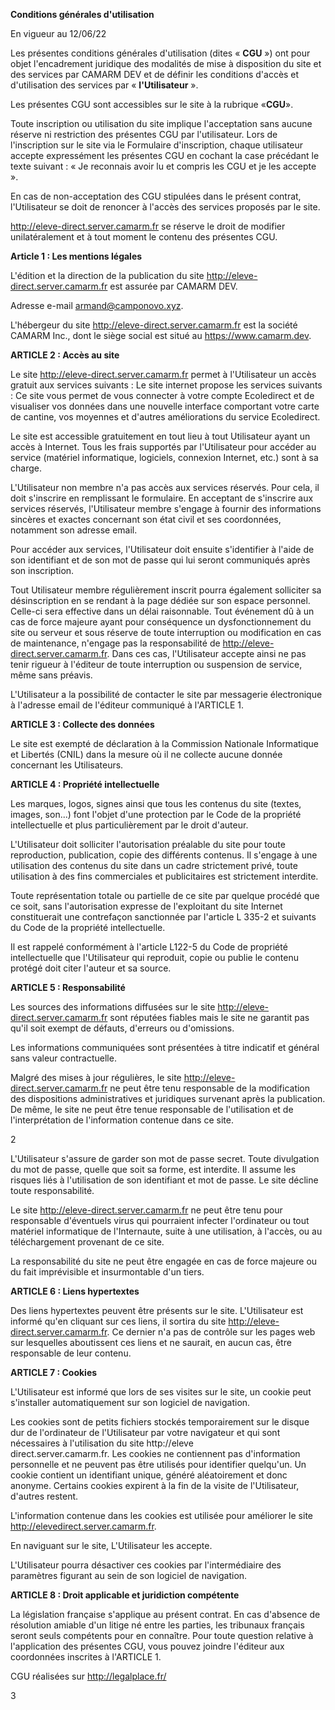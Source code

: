 **Conditions générales d\'utilisation**

En vigueur au 12/06/22

Les présentes conditions générales d'utilisation (dites « **CGU** »)
ont pour objet l'encadrement juridique des modalités de mise à
disposition du site et des services par CAMARM DEV
et de définir les conditions d'accès et d'utilisation des services par «
**l\'Utilisateur** ».

Les présentes CGU sont accessibles sur le site à la rubrique «**CGU**».

Toute inscription ou utilisation du site implique l'acceptation sans
aucune réserve ni restriction des présentes CGU par l'utilisateur. Lors
de l'inscription sur le site via le Formulaire d'inscription, chaque
utilisateur accepte expressément les présentes CGU en cochant la case
précédant le texte suivant : « Je reconnais avoir lu et compris les CGU
et je les accepte ».

En cas de non-acceptation des CGU stipulées dans le présent contrat,
l'Utilisateur se doit de renoncer à l'accès des services proposés par
le site.

http://eleve-direct.server.camarm.fr se réserve le droit de modifier
unilatéralement et à tout moment le contenu des présentes CGU.

**Article 1 : Les mentions légales**

L'édition et la direction de la publication du site
http://eleve-direct.server.camarm.fr est assurée par CAMARM DEV.

Adresse e-mail armand@camponovo.xyz.

L'hébergeur du site http://eleve-direct.server.camarm.fr est la société
CAMARM Inc., dont le siège social est situé au https://www.camarm.dev.

**ARTICLE 2 : Accès au site**

Le site http://eleve-direct.server.camarm.fr permet à l'Utilisateur un
accès gratuit aux services suivants :
Le site internet propose les services suivants :
Ce site vous permet de vous connecter à votre compte Ecoledirect et de
visualiser vos données dans une nouvelle interface comportant votre
carte de cantine, vos moyennes et d'autres améliorations du service
Ecoledirect.

Le site est accessible gratuitement en tout lieu à tout Utilisateur
ayant un accès à Internet. Tous les frais supportés par l'Utilisateur
pour accéder au service (matériel informatique, logiciels, connexion
Internet, etc.) sont à sa charge.

L'Utilisateur non membre n'a pas accès aux services réservés. Pour
cela, il doit s'inscrire en remplissant le formulaire. En acceptant de
s'inscrire aux services réservés, l'Utilisateur membre
s'engage à fournir des informations sincères et exactes concernant son
état civil et ses coordonnées, notamment son adresse email.

Pour accéder aux services, l'Utilisateur doit ensuite s'identifier à
l'aide de son identifiant et de son mot de passe qui lui seront
communiqués après son inscription.

Tout Utilisateur membre régulièrement inscrit pourra également
solliciter sa désinscription en se rendant à la page dédiée sur son
espace personnel. Celle-ci sera effective dans un délai raisonnable.
Tout événement dû à un cas de force majeure ayant pour conséquence un
dysfonctionnement du site ou serveur et sous réserve de toute
interruption ou modification en cas de maintenance, n'engage pas la
responsabilité de http://eleve-direct.server.camarm.fr. Dans ces cas,
l'Utilisateur accepte ainsi ne pas tenir rigueur à l'éditeur de toute
interruption ou suspension de service, même sans préavis.

L'Utilisateur a la possibilité de contacter le site par messagerie
électronique à l'adresse email de l'éditeur communiqué à l'ARTICLE 1.

**ARTICLE 3 : Collecte des données**

Le site est exempté de déclaration à la Commission Nationale
Informatique et Libertés (CNIL) dans la mesure où il ne collecte aucune
donnée concernant les Utilisateurs.

**ARTICLE 4 : Propriété intellectuelle**

Les marques, logos, signes ainsi que tous les contenus du site (textes,
images, son...) font l'objet d'une protection par le Code de la
propriété intellectuelle et plus particulièrement par le droit
d'auteur.

L'Utilisateur doit solliciter l'autorisation préalable du site pour
toute reproduction, publication, copie des différents contenus. Il
s'engage à une utilisation des contenus du site dans un cadre
strictement privé, toute utilisation à des fins commerciales et
publicitaires est strictement interdite.

Toute représentation totale ou partielle de ce site par quelque procédé
que ce soit, sans l'autorisation expresse de l'exploitant du site
Internet constituerait une contrefaçon sanctionnée par l'article L 335-2
et suivants du Code de la propriété intellectuelle.

Il est rappelé conformément à l'article L122-5 du Code de propriété
intellectuelle que l'Utilisateur qui reproduit, copie ou publie le
contenu protégé doit citer l'auteur et sa source.

**ARTICLE 5 : Responsabilité**

Les sources des informations diffusées sur le site
http://eleve-direct.server.camarm.fr sont réputées fiables mais le site
ne garantit pas qu'il soit exempt de défauts, d'erreurs ou d'omissions.

Les informations communiquées sont présentées à titre indicatif et
général sans valeur contractuelle.

Malgré des mises à jour régulières, le site
http://eleve-direct.server.camarm.fr ne peut être tenu responsable de la
modification des dispositions administratives et juridiques survenant
après la publication. De même, le site ne peut être tenue responsable de
l'utilisation et de l'interprétation de l'information contenue dans ce
site.

2

L'Utilisateur s'assure de garder son mot de passe secret. Toute
divulgation du mot de passe, quelle que soit sa forme, est interdite. Il
assume les risques liés à l'utilisation de son identifiant et mot de
passe. Le site décline toute responsabilité.

Le site http://eleve-direct.server.camarm.fr ne peut être tenu pour
responsable d'éventuels virus qui pourraient infecter l'ordinateur ou
tout matériel informatique de l'Internaute, suite à une utilisation, à
l'accès, ou au téléchargement provenant de ce site.

La responsabilité du site ne peut être engagée en cas de force majeure
ou du fait imprévisible et insurmontable d'un tiers.

**ARTICLE 6 : Liens hypertextes**

Des liens hypertextes peuvent être présents sur le site. L'Utilisateur
est informé qu'en cliquant sur ces liens, il sortira du site
http://eleve-direct.server.camarm.fr. Ce dernier n'a pas de contrôle sur
les pages web sur lesquelles aboutissent ces liens et ne saurait, en
aucun cas, être responsable de leur contenu.

**ARTICLE 7 : Cookies**

L'Utilisateur est informé que lors de ses visites sur le site, un cookie
peut s'installer automatiquement sur son logiciel de navigation.

Les cookies sont de petits fichiers stockés temporairement sur le disque
dur de l'ordinateur de l'Utilisateur par votre navigateur et qui sont
nécessaires à l'utilisation du site http://eleve\
direct.server.camarm.fr. Les cookies ne contiennent pas d'information
personnelle et ne peuvent pas être utilisés pour identifier quelqu'un.
Un cookie contient un identifiant unique, généré aléatoirement et donc
anonyme. Certains cookies expirent à la fin de la visite de
l'Utilisateur, d'autres restent.

L'information contenue dans les cookies est utilisée pour améliorer le
site http://elevedirect.server.camarm.fr.

En naviguant sur le site, L'Utilisateur les accepte.

L'Utilisateur pourra désactiver ces cookies par l'intermédiaire des
paramètres figurant au sein de son logiciel de navigation.

**ARTICLE 8 : Droit applicable et juridiction compétente**

La législation française s'applique au présent contrat. En cas
d'absence de résolution amiable d'un litige né entre les parties, les
tribunaux français seront seuls compétents pour en connaître. Pour toute
question relative à l'application des présentes CGU, vous pouvez joindre
l'éditeur aux coordonnées inscrites à l'ARTICLE 1.

CGU réalisées sur http://legalplace.fr/

3
